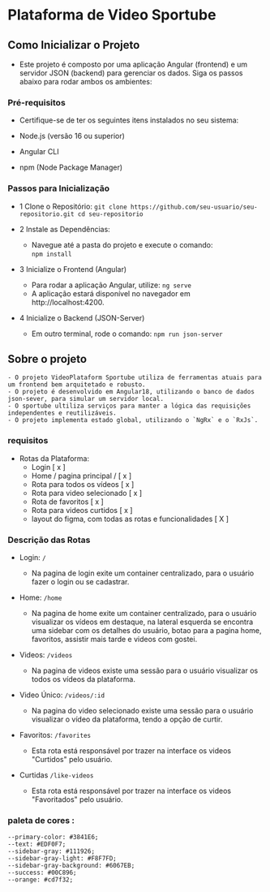 # Plataforma de Video Sportube

## Como Inicializar o Projeto
* Este projeto é composto por uma aplicação Angular (frontend) e um servidor JSON (backend) para gerenciar os dados. Siga os passos abaixo para rodar ambos os ambientes:

### Pré-requisitos
* Certifique-se de ter os seguintes itens instalados no seu sistema:

* Node.js (versão 16 ou superior)
* Angular CLI
* npm (Node Package Manager)

### Passos para Inicialização
* 1 Clone o Repositório:
`git clone https://github.com/seu-usuario/seu-repositorio.git
cd seu-repositorio
`

* 2 Instale as Dependências:

    * Navegue até a pasta do projeto e execute o comando:   
`npm install`

* 3 Inicialize o Frontend (Angular)
    * Para rodar a aplicação Angular, utilize: `ng serve`
    * A aplicação estará disponível no navegador em http://localhost:4200.
* 4 Inicialize o Backend (JSON-Server)
    * Em outro terminal, rode o comando: `npm run json-server
`






## Sobre o projeto
    - O projeto VideoPlataform Sportube utiliza de ferramentas atuais para um frontend bem arquitetado e robusto.
    - O projeto é desenvolvido em Angular18, utilizando o banco de dados json-sever, para simular um servidor local.
    - O sportube ultiliza serviços para manter a lógica das requisições independentes e reutilizáveis.
    - O projeto implementa estado global, utilizando o `NgRx` e o `RxJs`.

### requisitos

* Rotas da Plataforma:
    * Login [ x ]
    * Home / pagina principal / [ x ]
    * Rota para todos os vídeos [ x ]
    * Rota para  video selecionado [ x ]
    * Rota de favoritos [ x ]
    * Rota para videos curtidos [ x ]
    * layout do figma, com todas as rotas e funcionalidades [ X ]

### Descrição das Rotas 
- Login:  ` / `
    * Na pagina de login exite um container centralizado, para o usuário fazer o login ou se cadastrar.

- Home: ` /home `
    * Na pagina de home exite um container centralizado, para o usuário visualizar os vídeos em destaque,
    na lateral esquerda se encontra uma sidebar com os detalhes do usuário, botao para a pagina home, favoritos, assistir mais tarde e videos com gostei.

- Videos: ` /videos `
    * Na pagina de videos existe uma sessão para o usuário visualizar os todos os vídeos da plataforma.

- Video Único: `/videos/:id`
    * Na pagina do video selecionado existe uma sessão para o usuário visualizar o vídeo da plataforma, tendo a opção de curtir.

- Favoritos: `/favorites`
    * Esta rota está responsável por trazer na interface os videos "Curtidos" pelo usuário.

- Curtidas `/like-videos`
    * Esta rota está responsável por trazer na interface os videos "Favoritados" pelo usuário.

### paleta de cores :
    --primary-color: #3841E6;
    --text: #EDF0F7;
    --sidebar-gray: #111926;
    --sidebar-gray-light: #F8F7FD;
    --sidebar-gray-background: #6067EB;
    --success: #00C896;
    --orange: #cd7f32;
